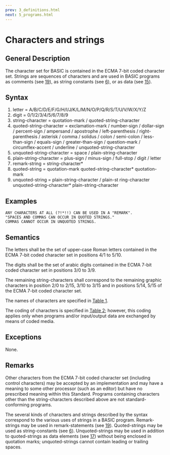 ```yaml
---
prev: 3_definitions.html
next: 5_programs.html
---
```


# Characters and strings

## General Description 

The character set for BASIC is contained in the ECMA 7-bit coded character set. Strings are sequences of characters and
are used in BASIC programs as comments (see [19](19_remark_statement.md)), as string constants
(see [6](6_constants.md)), or as data (see [15](15_input_statement.md)). 

## Syntax

1. letter = A/B/C/D/E/F/G/H/I/J/K/L/M/N/O/P/Q/R/S/T/U/V/W/X/Y/Z 
2. digit = 0/1/2/3/4/5/6/7/8/9 
3. string-character = quotation-mark / quoted-string-character
4. quoted-string-character = exclamation-mark / number-sign / dollar-sign / percent-sign / ampersand / apostrophe /
   left-parenthesis / right-parenthesis / asterisk / comma / solidus / colon / semi-colon / less-than-sign / equals-sign
   / greater-than-sign / question-mark / circumflex-accent / underline / unquoted-string-character 
5. unquoted-string-character = space / plain-string-character 
6. plain-string-character = plus-sign / minus-sign / full-stop / digit / letter 
7. remark-string = string-character*
8. quoted-string = quotation-mark quoted-string-character* quotation-mark 
9. unquoted-string = plain-string-character / plain-st ring-character unquoted-string-character* plain-string-character

## Examples

```BASIC
ANY CHARACTERS AT ALL (?!*!!) CAN BE USED IN A "REMARK". 
"SPACES AND COMMAS CAN OCCUR IN QUOTED STRINGS."
COMMAS CANNOT OCCUR IN UNQUOTED STRINGS.
```

## Semantics

The letters shall be the set of upper-case Roman letters contained in the ECMA 7-bit coded character set in positions
4/1 to 5/10.

The digits shall be the set of arabic digits contained in the ECMA 7-bit coded character set in positions 3/0 to 3/9.

The remaining string-characters shall correspond to the remaining graphic characters in position 2/0 to 2/15, 3/10 to
3/15 and in positions 5/14, 5/15 of the ECMA 7-bit coded character set.

The names of characters are specified in [Table 1](T1_basic_code.md). 

The coding of characters is specified in [Table 2](T2_basic_character_set.md); however, this coding applies only when
programs and/or input/output data are exchanged by means of coded media.

## Exceptions 

None. 

## Remarks 

Other characters from the ECMA 7-bit coded character set (including control characters) may be accepted by an
implementation and may have a meaning to some other processor (such as an editor) but have no prescribed meaning within
this Standard. Programs containing characters other than the string-characters described above are not 
standard-conforming programs. 

The several kinds of characters and strings described by the syntax correspond to the various uses of strings in a BASIC
program. Remark-strings may be used in remark-statements (see [19](19_remark_statement.md)). Quoted-strings may be used 
as string-constants (see [6](6_constants.md)). Unquoted-strings may be used in addition to quoted-strings as data
elements (see [17](17_data_statement.md)) without being enclosed in quotation marks; unquoted-strings cannot contain
leading or trailing spaces.

